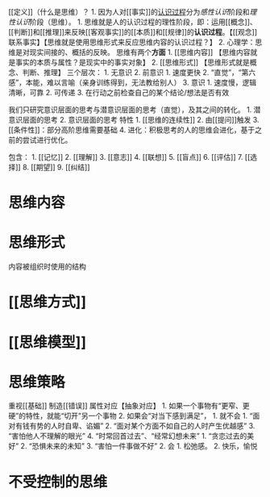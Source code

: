 [[定义]]（什么是思维）？
	1. 因为人对[[事实]]的<u>认识过程</u>分为*感性认识*阶段和*理性认识*阶段（思维）。
		1. 思维就是人的认识过程的理性阶段，即：运用[[概念]]、[[判断]]和[[推理]]来反映[[客观事实]]的[[本质]]和[[规律]]的**认识过程**。【[[观念]]联系事实】【思维就是使用思维形式来反应思维内容的认识过程？】
	2. 心理学：思维是对现实间接的、概括的反映。
思维有两个**方面** 
	1. [[思维内容]] 【思维内容就是事实的本质与属性？是现实中的事实对象】
	2. [[思维形式]] 【思维形式就是概念、判断、推理】
三个层次：
	1. 无意识
	2. 前意识
		1. 速度更快
		2. “直觉”，“第六感”，本能，难以言喻（亲身训练得到，无法教给别人）
	3. 意识
		1. 速度慢，逻辑清晰，可靠
		2. 可传递
		3. 在行动之前检查自己的某个结论/想法是否有效

我们只研究意识层面的思考与潜意识层面的思考（直觉），及其之间的转化。
	1. 潜意识层面的思考
	2. 意识层面的思考
特性
	1. [[思维的连续性]] 
	2. 由[[提问]]触发
	3. [[条件性]]：部分高阶思维需要基础
	4. 进化：积极思考的人的思维会进化，基于之前的尝试进行优化。

包含：
	1. [[记忆]]
	2. [[理解]]
	3. [[意志]]
	4. [[联想]]
	5. [[盲点]]
	6. [[评估]]
	7. [[选择]]
	8. [[期望]]
	9. [[纠结]]

# 思维内容
# 思维形式
内容被组织时使用的结构
# [[思维方式]] 
# [[思维模型]] 
# 思维策略
重视[[基础]] 
制造[[错误]] 
属性对应【抽象对应】
	1. 如果一个事物有“更窄、更硬”的特性，就能“切开”另一个事物
	2. 如果会“对当下感到满足”，
		1. 就不会
			1. “面对有钱有势的人时自卑、谄媚”
			2. “面对某个方面不如自己的人时产生优越感”
			3. “害怕他人不理解的眼光”
			4. “时常回首过去”、“经常幻想未来”
				1. “贪恋过去的美好”
				2. “恐惧未来的未知”
				3. “害怕一件事做不好”
		2. 会
			1. 松弛感。
			2. 快乐，愉悦
# 不受控制的思维
